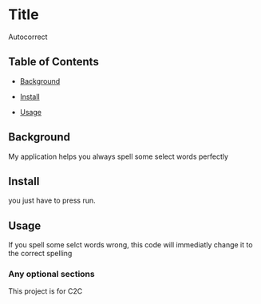 # Title

Autocorrect

## Table of Contents

- [Background](#background)

- [Install](#install)

- [Usage](#usage)

## Background

My application helps you always spell some select words perfectly

## Install

you just have to press run.

## Usage

If you spell some selct words wrong, this code will immediatly change it to the correct spelling

### Any optional sections
This project is for C2C